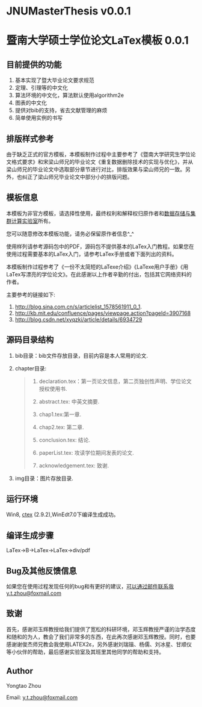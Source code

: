 JNUMasterThesis v0.0.1
==============================
暨南大学硕士学位论文LaTex模板 0.0.1
==============================

目前提供的功能
--------------------------------------------
1. 基本实现了暨大毕业论文要求规范
2. 定理、引理等的中文化
4. 算法环境的中文化，算法默认使用algorithm2e
5. 图表的中文化
6. 提供对bib的支持，省去文献管理的麻烦
7. 简单使用实例的书写

排版样式参考
-----------------------------------------------
由于缺乏正式的官方模板，本模板制作过程中主要参考了《暨南大学研究生学位论文格式要求》和宋梁山师兄的毕业论文《重复数据删除技术的实现与优化》，并从梁山师兄的毕业论文中选取部分章节进行对比，排版效果与梁山师兄的一致。另外，也纠正了梁山师兄毕业论文中部分小的排版问题。

模板信息
-------------------
本模板为非官方模板，请选择性使用，最终权利和解释权归原作者和[数据存储与集群计算实验室](http://dsc.jnu.edu.cn)所有。

您可以随意修改本模板功能，请务必保留原作者信息^_^

使用样列请参考源码包中的PDF，源码包不提供基本的LaTex入门教程。如果您在使用过程需要基本的LaTex入门，请参考LaTex手册或者下面列出的资料。

本模板制作过程参考了《一份不太简短的LaTexe介绍》《LaTexe用户手册》《用LaTex写漂亮的学位论文》。在此感谢以上作者辛勤的付出，包括其它网络资料的作者。

主要参考的链接如下:

1.  http://blog.sina.com.cn/s/articlelist_1578561911_0_1.
2.  http://kb.mit.edu/confluence/pages/viewpage.action?pageId=3907168
3.  http://blog.csdn.net/xyqzki/article/details/6934729

源码目录结构
--------------------------------------------------------
1. bib目录：bib文件存放目录，目前内容是本人常用的论文.
2. chapter目录:

    > 1) declaration.tex：第一页论文信息，第二页独创性声明、学位论文授权使用书.
    >
    > 2) abstract.tex: 中英文摘要. 
    >
    > 3) chap1.tex:第一章.
    >
    > 4) chap2.tex: 第二章.
    >
    > 5) conclusion.tex: 结论.
    >
    > 6) paperList.tex: 攻读学位期间发表的论文.
    >
    > 7) acknowledgement.tex: 致谢.

3. img目录：图片存放目录.

运行环境
---------------------------
Win8, [ctex](http://www.ctex.org/HomePage) (2.9.2),WinEdt7.0下编译生成成功。


编译生成步骤
----------------------------
LaTex->B->LaTex->LaTex->div/pdf

Bug及其他反馈信息
-----------------------------------------
如果您在使用过程发现任何的bug和有更好的建议，可以通过邮件联系我y.t.zhou@foxmail.com

致谢
---------------------------
首先，感谢邓玉辉教授给我们提供了宽松的科研环境，邓玉辉教授严谨的治学态度和随和的为人，教会了我们非常多的东西，在此再次感谢邓玉辉教授。同时，也要感谢谢俊杰师兄教会我使用LATEX2ε，另外感谢刘瑞锴、杨儒、刘冰星、甘顺仪等小伙伴的帮助，最后感谢实验室及其班里其他同学的帮助和支持。

Author
-------------------
Yongtao Zhou

Email: y.t.zhou@foxmail.com
